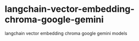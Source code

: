 # langchain-vector-embedding-chroma-google-gemini
langchain vector embedding chroma google gemini models
